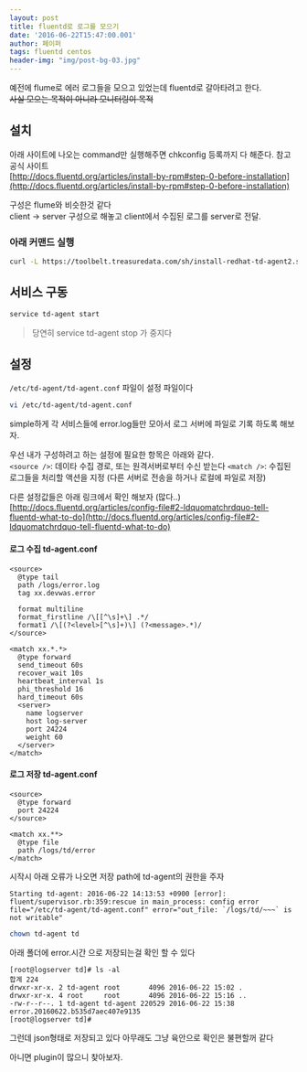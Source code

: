 ```yaml
---
layout: post
title: fluentd로 로그를 모으기   
date: '2016-06-22T15:47:00.001'
author: 페이퍼
tags: fluentd centos
header-img: "img/post-bg-03.jpg"
---
```


예전에 flume로 에러 로그들을 모으고 있었는데 fluentd로 갈아타려고 한다.    
~~사실 모으는 목적이 아니라 모니터링이 목적~~

## 설치
아래 사이트에 나오는 command만 실행해주면 chkconfig 등록까지 다 해준다.
참고 공식 사이트  
[http://docs.fluentd.org/articles/install-by-rpm#step-0-before-installation](http://docs.fluentd.org/articles/install-by-rpm#step-0-before-installation)

구성은 flume와 비슷한것 같다  
client -> server 구성으로 해놓고 client에서 수집된 로그를 server로 전달.

### 아래 커맨드 실행
```bash
curl -L https://toolbelt.treasuredata.com/sh/install-redhat-td-agent2.sh | sh
```

## 서비스 구동
```bash
service td-agent start
```
> 당연히 service td-agent stop 가 중지다 

## 설정
`/etc/td-agent/td-agent.conf` 파일이 설정 파일이다

```bash
vi /etc/td-agent/td-agent.conf
```

simple하게 각 서비스들에 error.log들만 모아서 로그 서버에 파일로 기록 하도록 해보자. 

우선 내가 구성하려고 하는 설정에 필요한 항목은 아래와 같다.    
`<source />`: 데이타 수집 경로, 또는 원격서버로부터 수신 받는다
`<match />`: 수집된 로그들을 처리할 액션을 지정 (다른 서버로 전송을 하거나 로컬에 파일로 저장)

다른 설정값들은 아래 링크에서 확인 해보자 (많다..)
[http://docs.fluentd.org/articles/config-file#2-ldquomatchrdquo-tell-fluentd-what-to-do](http://docs.fluentd.org/articles/config-file#2-ldquomatchrdquo-tell-fluentd-what-to-do)

#### 로그 수집 td-agent.conf
```
<source>
  @type tail
  path /logs/error.log
  tag xx.devwas.error

  format multiline
  format_firstline /\[[^\s]+\] .*/
  format1 /\[(?<level>[^\s]+)\] (?<message>.*)/
</source>

<match xx.*.*>
  @type forward
  send_timeout 60s
  recover_wait 10s
  heartbeat_interval 1s
  phi_threshold 16
  hard_timeout 60s
  <server>
    name logserver
    host log-server
    port 24224
    weight 60
  </server>
</match>
```

#### 로그 저장 td-agent.conf
```
<source>
  @type forward
  port 24224
</source>

<match xx.**>
  @type file
  path /logs/td/error
</match>
```

시작시 아래 오류가 나오면 저장 path에 td-agent의 권한을 주자
 
```
Starting td-agent: 2016-06-22 14:13:53 +0900 [error]: fluent/supervisor.rb:359:rescue in main_process: config error file="/etc/td-agent/td-agent.conf" error="out_file: `/logs/td/~~~` is not writable"
```

```bash
chown td-agent td
```

아래 폴더에 error.시간 으로 저장되는걸 확인 할 수 있다
```
[root@logserver td]# ls -al
합계 224
drwxr-xr-x. 2 td-agent root       4096 2016-06-22 15:02 .
drwxr-xr-x. 4 root     root       4096 2016-06-22 15:16 ..
-rw-r--r--. 1 td-agent td-agent 220529 2016-06-22 15:38 error.20160622.b535d7aec407e9135
[root@logserver td]#
```

그런데 json형태로 저장되고 있다 아무래도 그냥 육안으로 확인은 불편할꺼 같다

아니면 plugin이 많으니 찾아보자. 
